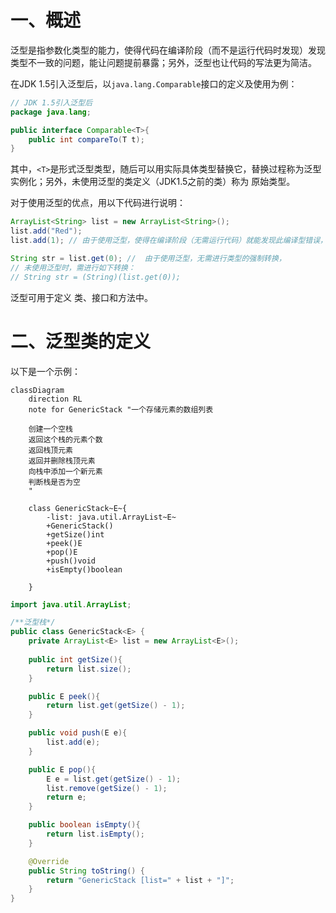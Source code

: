 # 一、概述

泛型是指参数化类型的能力，使得代码在编译阶段（而不是运行代码时发现）发现类型不一致的问题，能让问题提前暴露；另外，泛型也让代码的写法更为简洁。

在JDK 1.5引入泛型后，以`java.lang.Comparable`接口的定义及使用为例：

```java
// JDK 1.5引入泛型后
package java.lang;

public interface Comparable<T>{
    public int compareTo(T t);
}
```

其中，`<T>`是形式泛型类型，随后可以用实际具体类型替换它，替换过程称为泛型实例化；另外，未使用泛型的类定义（JDK1.5之前的类）称为 原始类型。

对于使用泛型的优点，用以下代码进行说明：

```java
ArrayList<String> list = new ArrayList<String>();
list.add("Red");
list.add(1); // 由于使用泛型，使得在编译阶段（无需运行代码）就能发现此编译型错误，风险提前暴露，程序将更加可靠

String str = list.get(0); //  由于使用泛型，无需进行类型的强制转换，
// 未使用泛型时，需进行如下转换：
// String str = (String)(list.get(0));
```

泛型可用于定义 类、接口和方法中。

# 二、泛型类的定义

以下是一个示例：

```mermaid
classDiagram
    direction RL
    note for GenericStack "一个存储元素的数组列表

    创建一个空栈
    返回这个栈的元素个数
    返回栈顶元素
    返回并删除栈顶元素
    向栈中添加一个新元素
    判断栈是否为空
    "

    class GenericStack~E~{
        -list: java.util.ArrayList~E~
        +GenericStack()
        +getSize()int
        +peek()E
        +pop()E
        +push()void
        +isEmpty()boolean

    }
```

```java
import java.util.ArrayList;

/**泛型栈*/
public class GenericStack<E> {
    private ArrayList<E> list = new ArrayList<E>();
    
    public int getSize(){
        return list.size();
    }

    public E peek(){
        return list.get(getSize() - 1);
    }

    public void push(E e){
        list.add(e);
    }

    public E pop(){
        E e = list.get(getSize() - 1);
        list.remove(getSize() - 1);
        return e;
    }

    public boolean isEmpty(){
        return list.isEmpty();
    }

    @Override
    public String toString() {
        return "GenericStack [list=" + list + "]";
    }
}
```

